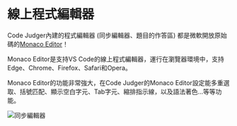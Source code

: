 # 線上程式編輯器

Code Judger內建的程式編輯器 (同步編輯器、題目的作答區) 都是微軟開放原始碼的[Monaco Editor](https://microsoft.github.io/monaco-editor/)！

Monaco Editor是支持VS Code的線上程式編輯器，運行在瀏覽器環境中，支持Edge、Chrome、Firefox、Safari和Opera。

Monaco Editor的功能非常強大，在Code Judger的Monaco Editor設定能多重選取、括號匹配、顯示空白字元、Tab字元、縮排指示線，以及語法著色...等等功能。

![同步編輯器](https://i.imgur.com/fLfJAQ0.jpg)
